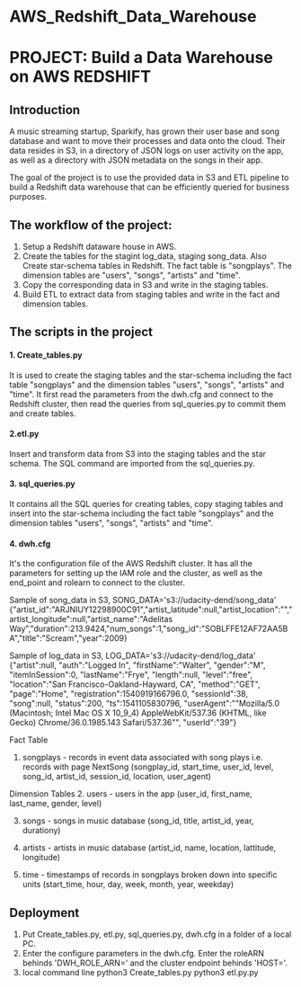 # AWS_Redshift_Data_Warehouse
# PROJECT: Build a Data Warehouse on AWS REDSHIFT

## Introduction
A music streaming startup, Sparkify, has grown their user base and song database and want to move their processes and data onto the cloud. Their data resides in S3, in a directory of JSON logs on user activity on the app, as well as a directory with JSON metadata on the songs in their app. 

The goal of the project is to use the provided data in S3 and ETL pipeline to build a Redshift data warehouse that can be efficiently queried for business purposes.

## The workflow of the project: 
1. Setup a Redshift dataware house in AWS. 
2. Create the tables for the stagint log_data, staging song_data. Also Create star-schema tables in Redshift. The fact table is "songplays". The dimension tables are "users", "songs", "artists" and "time".
3. Copy the corresponding data in S3 and write in the staging tables.
4. Build ETL to extract data from staging tables and write in the fact and dimension tables.

## The scripts in the project

#### 1. Create_tables.py
It is used to create the staging tables and the star-schema including the fact table "songplays" and the dimension tables "users", "songs", "artists" and "time".
It first read the parameters from the dwh.cfg and connect to the Redshift cluster, then read the queries from sql_queries.py to commit them and create tables.

#### 2.etl.py
Insert and transform data from S3 into the staging tables and the star schema. The SQL command are imported from the sql_queries.py. 

#### 3. sql_queries.py
It contains all the SQL queries for creating tables, copy staging tables and insert into the star-schema including the fact table "songplays" and the dimension tables "users", "songs", "artists" and "time".

#### 4. dwh.cfg
It's the configuration file of the AWS Redshift cluster. It has all the parameters for setting up the IAM role and the cluster, as well as the end_point and rolearn to connect to the cluster.



Sample of song_data in S3, SONG_DATA='s3://udacity-dend/song_data'
{"artist_id":"ARJNIUY12298900C91","artist_latitude":null,"artist_location":"","artist_longitude":null,"artist_name":"Adelitas Way","duration":213.9424,"num_songs":1,"song_id":"SOBLFFE12AF72AA5BA","title":"Scream","year":2009}


Sample of log_data in S3, LOG_DATA='s3://udacity-dend/log_data'
{"artist":null,
"auth":"Logged In",
"firstName":"Walter",
"gender":"M",
"itemInSession":0,
"lastName":"Frye",
"length":null,
"level":"free",
"location":"San Francisco-Oakland-Hayward, CA",
"method":"GET",
"page":"Home",
"registration":1540919166796.0,
"sessionId":38,
"song":null,
"status":200,
"ts":1541105830796,
"userAgent":"\"Mozilla\/5.0 (Macintosh; Intel Mac OS X 10_9_4) AppleWebKit\/537.36 (KHTML, like Gecko) Chrome\/36.0.1985.143 Safari\/537.36\"",
"userId":"39"}

Fact Table
1. songplays - records in event data associated with song plays i.e. records with page NextSong
    (songplay_id, 
    start_time, 
    user_id, 
    level, 
    song_id, 
    artist_id, 
    session_id, 
    location, 
    user_agent)

Dimension Tables
2. users - users in the app
    (user_id, first_name, last_name, gender, level)
    
3. songs - songs in music database
    (song_id, title, artist_id, year, durationy)
    
4. artists - artists in music database
    (artist_id, name, location, lattitude, longitude)
    
5. time - timestamps of records in songplays broken down into specific units
    (start_time, hour, day, week, month, year, weekday)
    
    
 ## Deployment
1. Put Create_tables.py, etl.py, sql_queries.py, dwh.cfg in a folder of a local PC.
2. Enter the configure parameters in the dwh.cfg. Enter the roleARN behinds 'DWH_ROLE_ARN=' and the cluster endpoint behinds 'HOST='. 
3. local command line
        python3 Create_tables.py
        python3 etl.py.py

